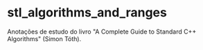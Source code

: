 # stl_algorithms_and_ranges
Anotações de estudo do livro "A Complete Guide to Standard C++ Algorithms" (Simon Tóth).
